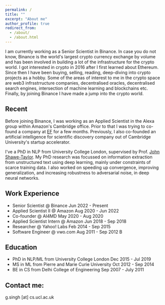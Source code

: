 ```yaml
---
permalink: /
title: ""
excerpt: "About me"
author_profile: true
redirect_from: 
  - /about/
  - /about.html
---
```


I am currently working as a Senior Scientist in Binance. In case you do not know, Binance is the world's largest crypto currency exchange by volume and has been involved in building a lot of the infrastructure for the crypto world. I got interested in crypto in 2016 after I first learned about Ethereum. Since then I have been buying, selling, reading, deep-diving into crypto projects as a hobby. Some of the areas of interest to me in the crypto space are web3 infrsstrructure companies, decentralised oracles, decentralised search engines, intersection of machine learning and blockchains etc. Finally, by joining Binance I have made a jump into the crypto world.

Recent
------
Before joining Binance, I was working as an Applied Scientist in the Alexa group within Amazon's Cambridge office. Prior to that I was trying to co-found a company at <a href="https://www.joinef.com">EF</a> for a few months. Previously, I also co-founded an artificial intelligence for scientific discovery company out of Cambridge University's startup accelerator.

I've a PhD in NLP from University College London, supervised by Prof. <a href="http://www0.cs.ucl.ac.uk/staff/J.Shawe-Taylor/">John Shawe-Taylor</a>. My PhD research was focussed on information extraction from unstructured text using deep learning, mainly under constraints of scarce training data. I also worked on speeding up convergence, improving generalization, and increasing robustness to adversarial noise, in deep neural networks. 

Work Experience
------
* Senior Scientist @ Binance Jun 2022 - Present
* Applied Scientist II @ Amazon Aug 2020 - Jun 2022
* Co-founder @ AI4MD May 2020 - Aug 2020
* Applied Scientist Intern @ Amazon Jun 2018 - Sep 2018
* Researcher @ Yahoo! Labs Feb 2014 - Sep 2015
* Software Engineer @ vwo.com Aug 2011 - Sep 2012 B

Education
------
* PhD in NLP/ML from University College London Dec 2015 - Jul 2019
* MS in ML from Pierre and Marie Curie University Oct 2012 - Sep 2014 
* BE in CS from Delhi College of Engineering Sep 2007 - July 2011 



Contact me:
------
g.singh [at] cs.ucl.ac.uk
